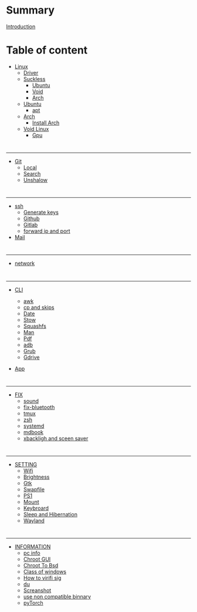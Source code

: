 # Summary

[Introduction](./README.md)

# Table of content

- [Linux](./README.md)
  - [Driver](./driver.md)
  - [Suckless](./suckless.md)
    - [Ubuntu](./suckless-ubu.md)
    - [Void](./suckless-void.md)
    - [Arch](./suckless-arch.md)
  - [Ubuntu](./ubuntu/README.md)
    - [apt](./ubuntu/apt.md)
  - [Arch](./arch/README.md)
    - [Install Arch](./arch/arch-scratch.md)
  - [Void Linux](./void/README.md)
    - [Gpu](./void/gpu.md)

#

______________________________________________________________________

- [Git](./git/README.md)
  - [Local](./git/local.md)
  - [Search](./git/search.md)
  - [Unshalow](./git/unshalow.md)

#

______________________________________________________________________

- [ssh](./ssh/README.md)
  - [Generate keys](./ssh/keys.md)
  - [Github](./ssh/github.md)
  - [Gitlab](./ssh/gitlab.md)
  - [forward ip and port](./ssh/forward.md)
- [Mail](./mail.md)

#

______________________________________________________________________

- [network](./network.md)

#
______________________________________________________________________

- [CLI](./cli/README.md)
  - [awk](./cli/awk.md)
  - [cp and skips](./cli/cp.md)
  - [Date](./cli/date.md)
  - [Stow](./cli/stow.md)
  - [Squashfs](./cli/squashfs.md)
  - [Man](./cli/man.md)
  - [Pdf](./pdf.md)
  - [adb](./cli/adb.md)
  - [Grub](./cli/grub.md)
  - [Gdrive](./cli/gdrive.md)

- [App](./app.md)

#

______________________________________________________________________

- [FIX](./fix/README.md)
  - [sound](./fix/fix-sound.md)
  - [fix-bluetooth](./fix/fix-bluetooth.md)
  - [tmux](./fix/fix-tmux.md)
  - [zsh](./fix/fix-zsh.md)
  - [systemd](./fix/systemd.md)
  - [mdbook](./fix/mdbook.md)
  - [xbackligh and sceen saver](./fix/backlight.md)

#

______________________________________________________________________

- [SETTING](./setting/README.md)
  - [Wifi](./setting/wifi.md)
  - [Brightness](./setting/brightness.md)
  - [Gtk](./setting/gtk.md)
  - [Swapfile](./setting/swapfile.md)
  - [PS1](./setting/PS1.md)
  - [Mount](./setting/mount.md)
  - [Keybroard](./setting/keybroard.md)
  - [Sleep and Hibernation](./setting/sleep.md)
  - [Wayland](./setting/wayland.md)

#

______________________________________________________________________

- [INFORMATION](./information/README.md)
  - [pc info](./information/info.md)
  - [Chroot GUI](./information/chroot_GUI.md)
  - [Chroot To Bsd](./information/chroot_ToBsd.md)
  - [Class of windows](./information/class-windows.md)
  - [How to virifi sig](./information/how-to-virifi.sig.md)
  - [du](./information/du-h.md)
  - [Screanshot](./information/screanshot.md)
  - [use non compatible binnary](./information/binnary.md)
  - [pyTorch](./information/pytorch.md)
